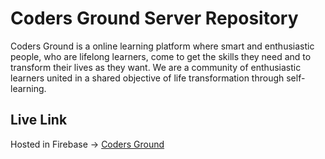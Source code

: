 # Coders Ground Server Repository
Coders Ground is a online learning platform where smart and enthusiastic people, who are lifelong learners, come to get the skills they need and to transform their lives as they want. We are a community of enthusiastic learners united in a shared objective of life transformation through self-learning.

## Live Link

Hosted in Firebase -> [Coders Ground](https://codersground-38a94.web.app/)